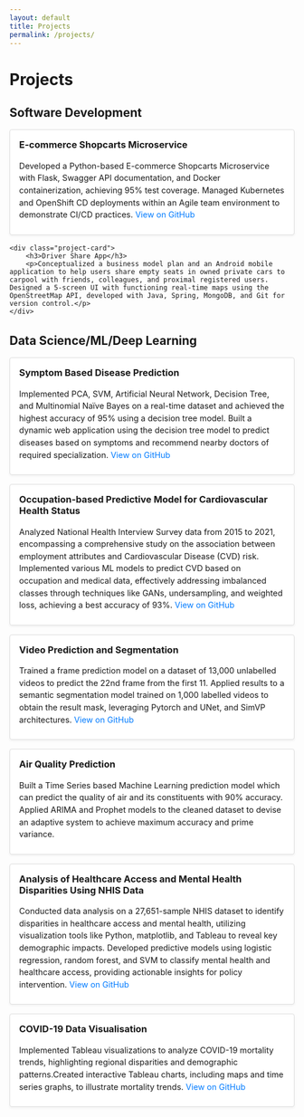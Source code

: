 ```yaml
---
layout: default
title: Projects
permalink: /projects/
---
```


# Projects

<div class="project-section">
    <h2>Software Development</h2>
    <div class="project-card">
        <h3>E-commerce Shopcarts Microservice</h3>
        <p>Developed a Python-based E-commerce Shopcarts Microservice with Flask, Swagger API documentation, and Docker containerization, achieving 95% test coverage. Managed Kubernetes and OpenShift CD deployments within an Agile team environment to demonstrate CI/CD practices. <a href="https://github.com/JainiPriya/shopcarts" target="_blank">View on GitHub</a></p>
    </div>

    <div class="project-card">
        <h3>Driver Share App</h3>
        <p>Conceptualized a business model plan and an Android mobile application to help users share empty seats in owned private cars to carpool with friends, colleagues, and proximal registered users. Designed a 5-screen UI with functioning real-time maps using the OpenStreetMap API, developed with Java, Spring, MongoDB, and Git for version control.</p>
    </div>
</div>

<div class="project-section">
    <h2>Data Science/ML/Deep Learning</h2>
    <div class="project-card">
        <h3>Symptom Based Disease Prediction</h3>
        <p>Implemented PCA, SVM, Artificial Neural Network, Decision Tree, and Multinomial Naïve Bayes on a real-time dataset and achieved the highest accuracy of 95% using a decision tree model. Built a dynamic web application using the decision tree model to predict diseases based on symptoms and recommend nearby doctors of required specialization. <a href="https://github.com/JainiPriya/Disease-Prediction-System" target="_blank">View on GitHub</a></p>
    </div>
    <div class="project-card">
        <h3>Occupation-based Predictive Model for Cardiovascular Health Status</h3>
        <p>Analyzed National Health Interview Survey data from 2015 to 2021, encompassing a comprehensive study on the association between employment attributes and Cardiovascular Disease (CVD) risk. Implemented various ML models to predict CVD based on occupation and medical data, effectively addressing imbalanced classes through techniques like GANs, undersampling, and weighted loss, achieving a best accuracy of 93%. <a href="https://github.com/JainiPriya/Occupation-based-CVD-prediction" target="_blank">View on GitHub</a></p>
    </div>
    <div class="project-card">
        <h3>Video Prediction and Segmentation</h3>
        <p>Trained a frame prediction model on a dataset of 13,000 unlabelled videos to predict the 22nd frame from the first 11. Applied results to a semantic segmentation model trained on 1,000 labelled videos to obtain the result mask, leveraging Pytorch and UNet, and SimVP architectures. <a href="https://github.com/JainiPriya/Video-prediction" target="_blank">View on GitHub</a></p>
    </div>
    <div class="project-card">
        <h3>Air Quality Prediction</h3>
        <p>Built a Time Series based Machine Learning prediction model which can predict the quality of air and its constituents with 90% accuracy. Applied ARIMA and Prophet models to the cleaned dataset to devise an adaptive system to achieve maximum accuracy and prime variance.</p>
    </div>
    <div class="project-card">
        <h3>Analysis of Healthcare Access and Mental Health Disparities Using NHIS Data</h3>
        <p>Conducted data analysis on a 27,651-sample NHIS dataset to identify disparities in healthcare access and mental health, utilizing visualization tools like Python, matplotlib, and Tableau to reveal key demographic impacts. Developed predictive models using logistic regression, random forest, and SVM to classify mental health and healthcare access, providing actionable insights for policy intervention. <a href="https://github.com/JainiPriya/NHIS-data-analysis" target="_blank">View on GitHub</a></p>
    </div>
    <div class="project-card">
        <h3>COVID-19 Data Visualisation</h3>
        <p>Implemented Tableau visualizations to analyze COVID-19 mortality trends, highlighting regional disparities and demographic patterns.Created interactive Tableau charts, including maps and time series graphs, to illustrate mortality trends. <a href="https://github.com/JainiPriya/Covid19-Data-Visualization" target="_blank">View on GitHub</a></p>
    </div>
</div>

<style>
.project-section {
    margin-bottom: 2rem;
}

.project-card {
    background: #fff;
    border: 1px solid #ddd;
    border-radius: 4px;
    padding: 1rem;
    margin-bottom: 1rem;
    box-shadow: 0 2px 4px rgba(0, 0, 0, 0.05);
}

.project-card h3 {
    margin-top: 0;
}

.project-card p {
    font-size: 0.9rem;
    margin-bottom: 0.5rem;
    line-height: 1.5;
}

.project-card a {
    color: #007bff;
    text-decoration: none;
}

.project-card a:hover {
    text-decoration: underline;
}
</style>
